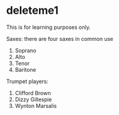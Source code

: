 # deleteme1
This is for learning purposes only.

Saxes: there are four saxes in common use
1. Soprano
2. Alto
3. Tenor
4. Baritone

Trumpet players:
1. Clifford Brown
2. Dizzy Gillespie
3. Wynton Marsalis
